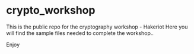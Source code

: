 # crypto_workshop
This is the public repo for the cryptography workshop - Hakeriot
Here you will find the sample files needed to complete the workshop..

Enjoy